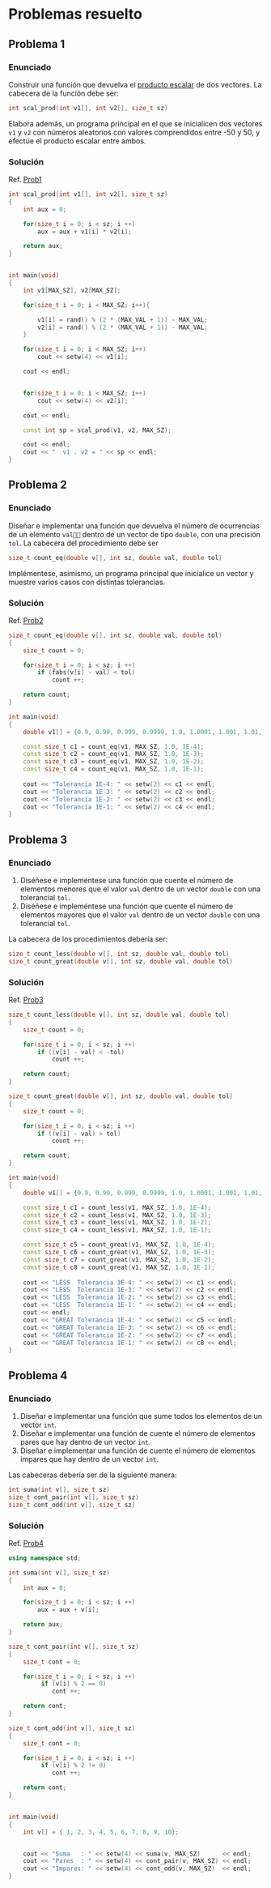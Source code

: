 # Problemas resuelto

## Problema 1
### Enunciado
Construir una función que devuelva el [producto escalar](https://es.wikipedia.org/wiki/Producto_escalar) de dos vectores. La cabecera de la función debe ser:

~~~cpp
int scal_prod(int v1[], int v2[], size_t sz)
~~~ 

Elabora además, un programa principal en el que se inicialicen dos vectores `v1` y `v2` con números aleatorios con valores comprendidos entre -50 y 50, y efectúe el producto escalar entre ambos. 

### Solución

Ref. [Prob1](prob1/prob1.cpp)

~~~cpp
int scal_prod(int v1[], int v2[], size_t sz)
{
	int aux = 0;

	for(size_t i = 0; i < sz; i ++)
		aux = aux + v1[i] * v2[i];

	return aux;
}


int main(void)
{
	int v1[MAX_SZ], v2[MAX_SZ];

	for(size_t i = 0; i < MAX_SZ; i++){

		v1[i] = rand() % (2 * (MAX_VAL + 1)) - MAX_VAL;
		v2[i] = rand() % (2 * (MAX_VAL + 1)) - MAX_VAL;
	}

	for(size_t i = 0; i < MAX_SZ; i++)
		cout << setw(4) << v1[i];

	cout << endl;


	for(size_t i = 0; i < MAX_SZ; i++)
		cout << setw(4) << v2[i];

	cout << endl;

	const int sp = scal_prod(v1, v2, MAX_SZ);

	cout << endl;
	cout << "  v1 . v2 = " << sp << endl;
}
~~~

## Problema 2

### Enunciado
Diseñar e implementar una función que devuelva el número de ocurrencias de un elemento `val` dentro de un vector de tipo `double`, con una precisión `tol`.
La cabecera del procedimiento debe ser

~~~cpp
size_t count_eq(double v[], int sz, double val, double tol)
~~~

Implémentese, asimismo, un programa principal que inicialice un vector y muestre varios casos con distintas tolerancias.

### Solución

Ref. [Prob2](prob1/prob2.cpp)

~~~cpp
size_t count_eq(double v[], int sz, double val, double tol)
{
	size_t count = 0;

	for(size_t i = 0; i < sz; i ++)
		if (fabs(v[i] - val) < tol)
			count ++;

	return count;
}

int main(void)
{
	double v1[] = {0.9, 0.99, 0.999, 0.9999, 1.0, 1.0001, 1.001, 1.01, 1.1};

	const size_t c1 = count_eq(v1, MAX_SZ, 1.0, 1E-4);
	const size_t c2 = count_eq(v1, MAX_SZ, 1.0, 1E-3);
	const size_t c3 = count_eq(v1, MAX_SZ, 1.0, 1E-2);
	const size_t c4 = count_eq(v1, MAX_SZ, 1.0, 1E-1);
	
	cout << "Tolerancia 1E-4: " << setw(2) << c1 << endl;
	cout << "Tolerancia 1E-3: " << setw(2) << c2 << endl;
	cout << "Tolerancia 1E-2: " << setw(2) << c3 << endl;
	cout << "Tolerancia 1E-1: " << setw(2) << c4 << endl;
}
~~~

## Problema 3

### Enunciado

1. Diséñese e impleméntese una función que cuente el número de elementos menores que el valor `val` dentro de un vector `double` con una tolerancial `tol`. 
2. Diséñese e impleméntese una función que cuente el número de elementos mayores que el valor `val` dentro de un vector `double` con una tolerancial `tol`.

La cabecera de los procedimientos debería ser:

~~~cpp
size_t count_less(double v[], int sz, double val, double tol)
size_t count_great(double v[], int sz, double val, double tol)
~~~

### Solución

Ref. [Prob3](prob1/prob3.cpp)

~~~cpp
size_t count_less(double v[], int sz, double val, double tol)
{
	size_t count = 0;

	for(size_t i = 0; i < sz; i ++)
		if ((v[i] - val) < -tol)
			count ++;

	return count;
}

size_t count_great(double v[], int sz, double val, double tol)
{
	size_t count = 0;

	for(size_t i = 0; i < sz; i ++)
		if ((v[i] - val) > tol)
			count ++;

	return count;
}

int main(void)
{
	double v1[] = {0.9, 0.99, 0.999, 0.9999, 1.0, 1.0001, 1.001, 1.01, 1.1};

	const size_t c1 = count_less(v1, MAX_SZ, 1.0, 1E-4);
	const size_t c2 = count_less(v1, MAX_SZ, 1.0, 1E-3);
	const size_t c3 = count_less(v1, MAX_SZ, 1.0, 1E-2);
	const size_t c4 = count_less(v1, MAX_SZ, 1.0, 1E-1);

	const size_t c5 = count_great(v1, MAX_SZ, 1.0, 1E-4);
	const size_t c6 = count_great(v1, MAX_SZ, 1.0, 1E-3);
	const size_t c7 = count_great(v1, MAX_SZ, 1.0, 1E-2);
	const size_t c8 = count_great(v1, MAX_SZ, 1.0, 1E-1);
	
	cout << "LESS  Tolerancia 1E-4: " << setw(2) << c1 << endl;
	cout << "LESS  Tolerancia 1E-3: " << setw(2) << c2 << endl;
	cout << "LESS  Tolerancia 1E-2: " << setw(2) << c3 << endl;
	cout << "LESS  Tolerancia 1E-1: " << setw(2) << c4 << endl;
	cout << endl;
	cout << "GREAT Tolerancia 1E-4: " << setw(2) << c5 << endl;
	cout << "GREAT Tolerancia 1E-3: " << setw(2) << c6 << endl;
	cout << "GREAT Tolerancia 1E-2: " << setw(2) << c7 << endl;
	cout << "GREAT Tolerancia 1E-1: " << setw(2) << c8 << endl;
}
~~~

## Problema 4

### Enunciado

1. Diseñar e implementar una función que sume todos los elementos de un vector `int`.
2. Diseñar e implementar una función de cuente el número de elementos pares que hay dentro de un vector `int`. 
3. Diseñar e implementar una función de cuente el número de elementos impares que hay dentro de un vector `int`. 

Las cabeceras debería ser de la siguiente manera:

~~~cpp
int suma(int v[], size_t sz)
size_t cont_pair(int v[], size_t sz)
size_t cont_odd(int v[], size_t sz)
~~~



### Solución

Ref. [Prob4](prob1/prob4.cpp)

~~~cpp
using namespace std;

int suma(int v[], size_t sz)
{
	int aux = 0;

	for(size_t i = 0; i < sz; i ++)
		aux = aux + v[i];

	return aux;
}

size_t cont_pair(int v[], size_t sz)
{
	size_t cont = 0;

	for(size_t i = 0; i < sz; i ++)
		 if (v[i] % 2 == 0)
			cont ++;

	return cont;
}

size_t cont_odd(int v[], size_t sz)
{
	size_t cont = 0;

	for(size_t i = 0; i < sz; i ++)
		 if (v[i] % 2 != 0)
			cont ++;

	return cont;
}


int main(void)
{
	int v[] = { 1, 2, 3, 4, 5, 6, 7, 8, 9, 10};


	cout << "Suma   : " << setw(4) << suma(v, MAX_SZ)      << endl;
	cout << "Pares  : " << setw(4) << cont_pair(v, MAX_SZ) << endl;
	cout << "Impares: " << setw(4) << cont_odd(v, MAX_SZ)  << endl;	
}
~~~